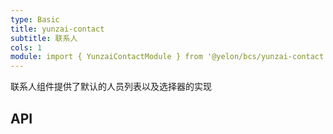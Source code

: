 ```yaml
---
type: Basic
title: yunzai-contact
subtitle: 联系人
cols: 1
module: import { YunzaiContactModule } from '@yelon/bcs/yunzai-contact';
---
```


联系人组件提供了默认的人员列表以及选择器的实现

## API
